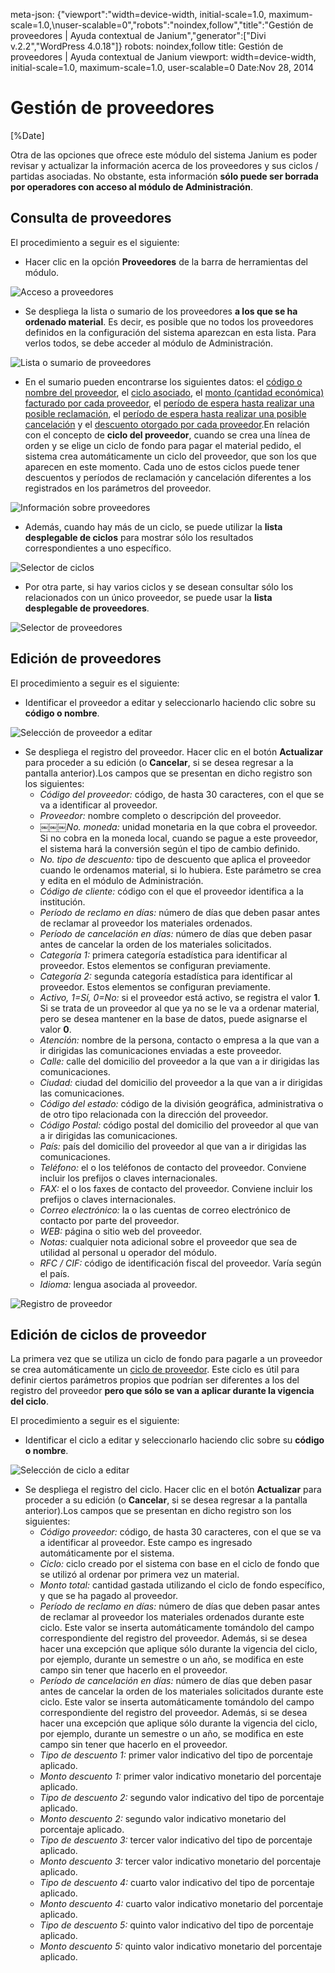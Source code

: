 meta-json: {"viewport":"width=device-width, initial-scale=1.0, maximum-scale=1.0,\nuser-scalable=0","robots":"noindex,follow","title":"Gestión de proveedores | Ayuda contextual de Janium","generator":["Divi v.2.2","WordPress 4.0.18"]}
robots: noindex,follow
title: Gestión de proveedores | Ayuda contextual de Janium
viewport: width=device-width, initial-scale=1.0, maximum-scale=1.0, user-scalable=0
Date:Nov 28, 2014

# Gestión de proveedores

[%Date]

Otra de las opciones que ofrece este módulo del sistema Janium es poder
revisar y actualizar la información acerca de los proveedores y sus
ciclos / partidas asociadas. No obstante, esta información **sólo puede
ser borrada por operadores con acceso al módulo de Administración**.

## Consulta de proveedores

El procedimiento a seguir es el siguiente:

-   Hacer clic en la opción **Proveedores** de la barra de herramientas
    del módulo.

<img src="Consulta_proveedores.png" alt="Acceso a proveedores" id="accesoaproveedores" />

-   Se despliega la lista o sumario de los proveedores **a los que se ha
    ordenado material**. Es decir, es posible que no todos los
    proveedores definidos en la configuración del sistema aparezcan en
    esta lista. Para verlos todos, se debe acceder al módulo de
    Administración.

<img src="Consulta_proveedores2.png" alt="Lista o sumario de proveedores" id="listaosumariodeproveedores" />

-   En el sumario pueden encontrarse los siguientes datos: el <span
    style="text-decoration: underline;">código o nombre del
    proveedor</span>, el <span style="text-decoration: underline;">ciclo
    asociado</span>, el <span style="text-decoration: underline;">monto
    (cantidad económica) facturado por cada proveedor</span>, el <span
    style="text-decoration: underline;">período de espera hasta realizar
    una posible reclamación</span>, el <span
    style="text-decoration: underline;">período de espera hasta realizar
    una posible cancelación</span> y el <span
    style="text-decoration: underline;">descuento otorgado por cada
    proveedor</span>.En relación con el concepto de **ciclo del
    proveedor**, cuando se crea una línea de orden y se elige un ciclo
    de fondo para pagar el material pedido, el sistema crea
    automáticamente un ciclo del proveedor, que son los que aparecen en
    este momento. Cada uno de estos ciclos puede tener descuentos y
    períodos de reclamación y cancelación diferentes a los registrados
    en los parámetros del proveedor.

<img src="Consulta_proveedores3.png" alt="Información sobre proveedores" id="informacinsobreproveedores" />

-   Además, cuando hay más de un ciclo, se puede utilizar la **lista
    desplegable de ciclos** para mostrar sólo los resultados
    correspondientes a uno específico.

<img src="Consulta_proveedores4.png" alt="Selector de ciclos" id="selectordeciclos" />

-   Por otra parte, si hay varios ciclos y se desean consultar sólo los
    relacionados con un único proveedor, se puede usar la **lista
    desplegable de proveedores**.

<img src="Consulta_proveedores5.png" alt="Selector de proveedores" id="selectordeproveedores" />

## Edición de proveedores

El procedimiento a seguir es el siguiente:

-   Identificar el proveedor a editar y seleccionarlo haciendo clic
    sobre su **código o nombre**.

<img src="Edicion_proveedores.png" alt="Selección de proveedor a editar" id="seleccindeproveedoraeditar" />

-   Se despliega el registro del proveedor. Hacer clic en el botón
    **Actualizar** para proceder a su edición (o **Cancelar**, si se
    desea regresar a la pantalla anterior).Los campos que se presentan
    en dicho registro son los siguientes:
    -   *Código del proveedor:* código, de hasta 30 caracteres, con el
        que se va a identificar al proveedor.
    -   *Proveedor:* nombre completo o descripción del proveedor.
    -   *￼￼￼No. moneda:* unidad monetaria en la que cobra el proveedor.
        Si no cobra en la moneda local, cuando se pague a este
        proveedor, el sistema hará la conversión según el tipo de cambio
        definido.
    -   *No. tipo de descuento:* tipo de descuento que aplica el
        proveedor cuando le ordenamos material, si lo hubiera. Este
        parámetro se crea y edita en el módulo de Administración.
    -   *Código de cliente:* código con el que el proveedor identifica a
        la institución.
    -   *Período de reclamo en días:* número de días que deben pasar
        antes de reclamar al proveedor los materiales ordenados.
    -   *Período de cancelación en días:* número de días que deben pasar
        antes de cancelar la orden de los materiales solicitados.
    -   *Categoría 1:* primera categoría estadística para identificar al
        proveedor. Estos elementos se configuran previamente.
    -   *Categoría 2:* segunda categoría estadística para identificar al
        proveedor. Estos elementos se configuran previamente.
    -   *Activo, 1=Sí, 0=No:* si el proveedor está activo, se registra
        el valor **1**. Si se trata de un proveedor al que ya no se le
        va a ordenar material, pero se desea mantener en la base de
        datos, puede asignarse el valor **0**.
    -   *Atención:* nombre de la persona, contacto o empresa a la que
        van a ir dirigidas las comunicaciones enviadas a este proveedor.
    -   *Calle:* calle del domicilio del proveedor a la que van a ir
        dirigidas las comunicaciones.
    -   *Ciudad:* ciudad del domicilio del proveedor a la que van a ir
        dirigidas las comunicaciones.
    -   *Código del estado:* código de la división geográfica,
        administrativa o de otro tipo relacionada con la dirección del
        proveedor.
    -   *Código Postal:* código postal del domicilio del proveedor al
        que van a ir dirigidas las comunicaciones.
    -   *País:* país del domicilio del proveedor al que van a ir
        dirigidas las comunicaciones.
    -   *Teléfono:* el o los teléfonos de contacto del proveedor.
        Conviene incluir los prefijos o claves internacionales.
    -   *FAX:* el o los faxes de contacto del proveedor. Conviene
        incluir los prefijos o claves internacionales.
    -   *Correo electrónico:* la o las cuentas de correo electrónico de
        contacto por parte del proveedor.
    -   *WEB:* página o sitio web del proveedor.
    -   *Notas:* cualquier nota adicional sobre el proveedor que sea de
        utilidad al personal u operador del módulo.
    -   *RFC / CIF:* código de identificación fiscal del proveedor.
        Varía según el país.
    -   *Idioma:* lengua asociada al proveedor.

<img src="Edicion_proveedores2.png" alt="Registro de proveedor" id="registrodeproveedor" />

## Edición de ciclos de proveedor

La primera vez que se utiliza un ciclo de fondo para pagarle a un
proveedor se crea automáticamente un <span
style="text-decoration: underline;">ciclo de proveedor</span>. Este
ciclo es útil para definir ciertos parámetros propios que podrían ser
diferentes a los del registro del proveedor **pero que sólo se van a
aplicar durante la vigencia del ciclo**.

El procedimiento a seguir es el siguiente:

-   Identificar el ciclo a editar y seleccionarlo haciendo clic sobre su
    **código o nombre**.

<img src="Edicion_ciclos.png" alt="Selección de ciclo a editar" id="seleccindecicloaeditar" />

-   Se despliega el registro del ciclo. Hacer clic en el botón
    **Actualizar** para proceder a su edición (o **Cancelar**, si se
    desea regresar a la pantalla anterior).Los campos que se presentan
    en dicho registro son los siguientes:
    -   *Código proveedor:* código, de hasta 30 caracteres, con el que
        se va a identificar al proveedor. Este campo es ingresado
        automáticamente por el sistema.
    -   *Ciclo:* ciclo creado por el sistema con base en el ciclo de
        fondo que se utilizó al ordenar por primera vez un material.
    -   *Monto total:* cantidad gastada utilizando el ciclo de fondo
        específico, y que se ha pagado al proveedor.
    -   *Período de reclamo en días:* número de días que deben pasar
        antes de reclamar al proveedor los materiales ordenados durante
        este ciclo. Este valor se inserta automáticamente tomándolo del
        campo correspondiente del registro del proveedor. Además, si se
        desea hacer una excepción que aplique sólo durante la vigencia
        del ciclo, por ejemplo, durante un semestre o un año, se
        modifica en este campo sin tener que hacerlo en el proveedor.
    -   *Período de cancelación en días:* número de días que deben pasar
        antes de cancelar la orden de los materiales solicitados durante
        este ciclo. Este valor se inserta automáticamente tomándolo del
        campo correspondiente del registro del proveedor. Además, si se
        desea hacer una excepción que aplique sólo durante la vigencia
        del ciclo, por ejemplo, durante un semestre o un año, se
        modifica en este campo sin tener que hacerlo en el proveedor.
    -   *Tipo de descuento 1:* primer valor indicativo del tipo de
        porcentaje aplicado.
    -   *Monto descuento 1:* primer valor indicativo monetario del
        porcentaje aplicado.
    -   *Tipo de descuento 2:* segundo valor indicativo del tipo de
        porcentaje aplicado.
    -   *Monto descuento 2:* segundo valor indicativo monetario del
        porcentaje aplicado.
    -   *Tipo de descuento 3:* tercer valor indicativo del tipo de
        porcentaje aplicado.
    -   *Monto descuento 3:* tercer valor indicativo monetario del
        porcentaje aplicado.
    -   *Tipo de descuento 4:* cuarto valor indicativo del tipo de
        porcentaje aplicado.
    -   *Monto descuento 4:* cuarto valor indicativo monetario del
        porcentaje aplicado.
    -   *Tipo de descuento 5:* quinto valor indicativo del tipo de
        porcentaje aplicado.
    -   *Monto descuento 5:* quinto valor indicativo monetario del
        porcentaje aplicado.
